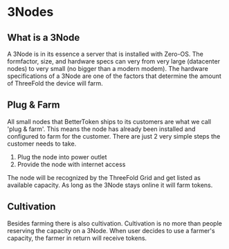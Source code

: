 # 3Nodes

## What is a 3Node

A 3Node is in its essence a server that is installed with Zero-OS.
The formfactor, size, and hardware specs can very from very large (datacenter nodes) to very small (no bigger than a modern modem).
The hardware specifications of a 3Node are one of the factors that determine the amount of ThreeFold the device will farm.

## Plug & Farm
All small nodes that BetterToken ships to its customers are what we call 'plug & farm'. 
This means the node has already been installed and configured to farm for the customer.
There are just 2 very simple steps the customer needs to take.

1. Plug the node into power outlet
2. Provide the node with internet access

The node will be recognized by the ThreeFold Grid and get listed as available capacity.
As long as the 3Node stays online it will farm tokens.

## Cultivation
Besides farming there is also cultivation.
Cultivation is no more than people reserving the capacity on a 3Node.
When user decides to use a farmer's capacity, the farmer in return will receive tokens.

